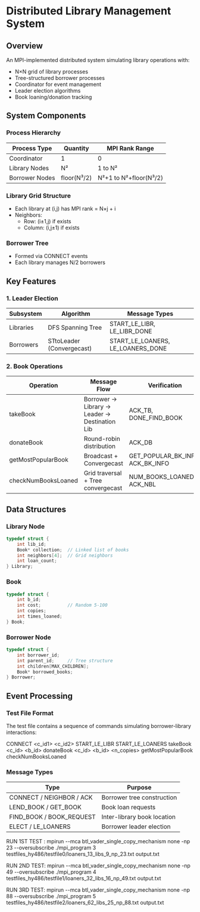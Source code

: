 # Distributed Library Management System

## Overview
An MPI-implemented distributed system simulating library operations with:
- N×N grid of library processes
- Tree-structured borrower processes
- Coordinator for event management
- Leader election algorithms
- Book loaning/donation tracking

## System Components

### Process Hierarchy
| Process Type       | Quantity              | MPI Rank Range      |
|--------------------|-----------------------|---------------------|
| Coordinator        | 1                     | 0                   |
| Library Nodes      | N²                    | 1 to N²             |
| Borrower Nodes     | floor(N³/2)           | N²+1 to N²+floor(N³/2) |

### Library Grid Structure
- Each library at (i,j) has MPI rank = N×j + i
- Neighbors:
  - Row: (i±1,j) if exists
  - Column: (i,j±1) if exists

### Borrower Tree
- Formed via CONNECT events
- Each library manages N/2 borrowers

## Key Features

### 1. Leader Election
| Subsystem       | Algorithm                     | Message Types                     |
|----------------|-------------------------------|-----------------------------------|
| Libraries      | DFS Spanning Tree             | START_LE_LIBR, LE_LIBR_DONE       |
| Borrowers      | STtoLeader (Convergecast)     | START_LE_LOANERS, LE_LOANERS_DONE |

### 2. Book Operations
| Operation          | Message Flow                                  | Verification                     |
|--------------------|-----------------------------------------------|----------------------------------|
| takeBook           | Borrower → Library → Leader → Destination Lib | ACK_TB, DONE_FIND_BOOK           |
| donateBook         | Round-robin distribution                     | ACK_DB                           |
| getMostPopularBook | Broadcast + Convergecast                     | GET_POPULAR_BK_INFO, ACK_BK_INFO |
| checkNumBooksLoaned| Grid traversal + Tree convergecast           | NUM_BOOKS_LOANED, ACK_NBL        |

## Data Structures

### Library Node
```c
typedef struct {
    int lib_id;
    Book* collection;  // Linked list of books
    int neighbors[4];  // Grid neighbors
    int loan_count;
} Library;
```

### Book

```c
typedef struct {
    int b_id;
    int cost;          // Random 5-100
    int copies;
    int times_loaned;
} Book;
```

### Borrower Node

```c
typedef struct {
    int borrower_id;
    int parent_id;     // Tree structure
    int children[MAX_CHILDREN];
    Book* borrowed_books;
} Borrower;
```

## Event Processing

### Test File Format

The test file contains a sequence of commands simulating borrower-library interactions:

CONNECT <c_id1> <c_id2>
START_LE_LIBR
START_LE_LOANERS
takeBook <c_id> <b_id>
donateBook <c_id> <b_id> <n_copies>
getMostPopularBook
checkNumBooksLoaned


### Message Types

| Type                  | Purpose                          |
|-----------------------|----------------------------------|
| CONNECT / NEIGHBOR / ACK | Borrower tree construction        |
| LEND_BOOK / GET_BOOK     | Book loan requests               |
| FIND_BOOK / BOOK_REQUEST | Inter-library book location      |
| ELECT / LE_LOANERS       | Borrower leader election         |

RUN 1ST TEST :
    mpirun --mca btl_vader_single_copy_mechanism none -np 23 --oversubscribe ./mpi_program 3 testfiles_hy486/testfile0/loaners_13_libs_9_np_23.txt output.txt

RUN 2ND TEST:
    mpirun --mca btl_vader_single_copy_mechanism none -np 49 --oversubscribe ./mpi_program 4 testfiles_hy486/testfile1/loaners_32_libs_16_np_49.txt output.txt

RUN 3RD TEST:
    mpirun --mca btl_vader_single_copy_mechanism none -np 88 --oversubscribe ./mpi_program 5 testfiles_hy486/testfile2/loaners_62_libs_25_np_88.txt output.txt
